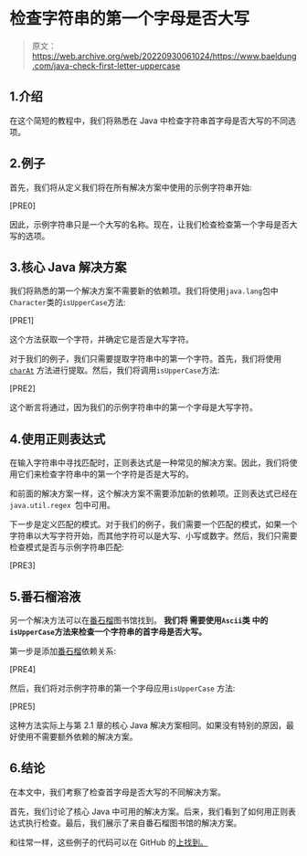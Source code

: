 # 检查字符串的第一个字母是否大写

> 原文：<https://web.archive.org/web/20220930061024/https://www.baeldung.com/java-check-first-letter-uppercase>

## 1.介绍

在这个简短的教程中，我们将熟悉在 Java 中检查字符串首字母是否大写的不同选项。

## 2.例子

首先，我们将从定义我们将在所有解决方案中使用的示例字符串开始:

[PRE0]

因此，示例字符串只是一个大写的名称。现在，让我们检查检查第一个字母是否大写的选项。

## 3.核心 Java 解决方案

我们将熟悉的第一个解决方案不需要新的依赖项。我们将使用`java.lang`包中`Character`类的`isUpperCase`方法:

[PRE1]

这个方法获取一个字符，并确定它是否是大写字符。

对于我们的例子，我们只需要提取字符串中的第一个字符。首先，我们将使用 [`charAt`](/web/20221208143926/https://www.baeldung.com/string/char-at) 方法进行提取。然后，我们将调用`isUpperCase`方法:

[PRE2]

这个断言将通过，因为我们的示例字符串中的第一个字母是大写字符。

## 4.使用正则表达式

在输入字符串中寻找匹配时，正则表达式是一种常见的解决方案。因此，我们将使用它们来检查字符串中的第一个字符是否是大写的。

和前面的解决方案一样，这个解决方案不需要添加新的依赖项。正则表达式已经在`java.util.regex `包中可用。

下一步是定义匹配的模式。对于我们的例子，我们需要一个匹配的模式，如果一个字符串以大写字符开始，而其他字符可以是大写、小写或数字。然后，我们只需要检查模式是否与示例字符串匹配:

[PRE3]

## 5.番石榴溶液

另一个解决方法可以在[番石榴](/web/20221208143926/https://www.baeldung.com/guava-guide)图书馆找到。 **我们将 需要使用`Ascii`类 中的`isUpperCase`方法来检查一个字符串的首字母是否大写。**

第一步是添加[番石榴](https://web.archive.org/web/20221208143926/https://search.maven.org/search?q=g:com.google.guava%20AND%20a:guava)依赖关系:

[PRE4]

然后，我们将对示例字符串的第一个字母应用`isUpperCase` 方法:

[PRE5]

这种方法实际上与第 2.1 章的核心 Java 解决方案相同。如果没有特别的原因，最好使用不需要额外依赖的解决方案。

## 6.结论

在本文中，我们考察了检查首字母是否大写的不同解决方案。

首先，我们讨论了核心 Java 中可用的解决方案。后来，我们看到了如何用正则表达式执行检查。最后，我们展示了来自番石榴图书馆的解决方案。

和往常一样，这些例子的代码可以在 GitHub 的[上找到。](https://web.archive.org/web/20221208143926/https://github.com/eugenp/tutorials/tree/master/core-java-modules/core-java-string-algorithms-3)